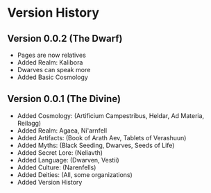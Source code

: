 # Version History

## Version 0.0.2 (The Dwarf)
* Pages are now relatives
* Added Realm: Kalibora
* Dwarves can speak more
* Added Basic Cosmology

## Version 0.0.1 (The Divine)
* Added Cosmology: (Artificium Campestribus, Heldar, Ad Materia, Reilagg)
* Added Realm: Agaea, Ni'arnfell
* Added Artifacts: (Book of Arath Aev, Tablets of Verashuun)
* Added Myths: (Black Seeding, Dwarves, Seeds of Life)
* Added Secret Lore: (Neliavth)
* Added Language: (Dwarven, Vestii)
* Added Culture: (Narenfells)
* Added Deities: (All, some organizations)
* Added Version History
